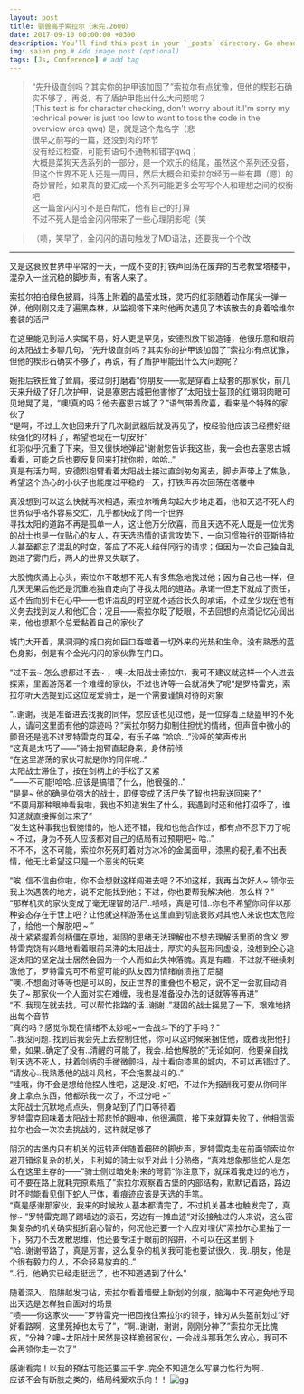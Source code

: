 ```yaml
---
layout: post
title: 驯兽高手索拉尔（未完.2600）
date: 2017-09-10 00:00:00 +0300
description: You’ll find this post in your `_posts` directory. Go ahead and edit it and re-build the site to see your changes. # Add post description (optional)
img: saien.png # Add image post (optional)
tags: [Js, Conference] # add tag
---
```


>“先升级直剑吗？其实你的护甲该加固了”索拉尔有点犹豫，但他的楔形石确实不够了，再说，有了盾护甲能出什么大问题呢？  
>(This text is for character checking, don't worry about it.I'm sorry my technical power is just too low to want to toss the code in the overview area qwq)
是，就是这个鬼名字（悲  
>很早之前写的一篇，还没到肉的环节   
没有经过检查，可能有语句不通畅和错字qwq；  
大概是菜狗天选系列的一部分，是一个欢乐的结尾，虽然这个系列还没搭，但这个世界不死人还是一周目，然后大概会和索拉尔经历一些有趣（嗯）的奇妙冒险，如果真的要汇成一个系列可能更多会写写个人和理想之间的权衡吧    
这一篇金闪闪可不是白帮忙，他有自己的打算  
不过不死人是给金闪闪带来了一些心理阴影呢（笑


>（啧，笑早了，金闪闪的语句触发了MD语法，还要我一个个改



-----------------------------------------------------------------------
又是这衰败世界中平常的一天，一成不变的打铁声回荡在废弃的古老教堂塔楼中，混杂入一丝沉稳的脚步声，有客人来了。

索拉尔拍拍绿色披肩，抖落上附着的晶莹水珠，灵巧的红羽随着动作尾尖一弹一弹，他刚刚又走了遍黑森林，从监视塔下来时他再次遇见了本该散去的身着哈维尔套装的活尸

在这里能见到活人实属不易，好人更是罕见，安德烈放下锻造锤，他很乐意和眼前的太阳战士多聊几句，“先升级直剑吗？其实你的护甲该加固了”索拉尔有点犹豫，但他的楔形石确实不够了，再说，有了盾护甲能出什么大问题呢？

婉拒后铁匠耸了耸肩，接过剑打磨着“你朋友——就是穿着上级套的那家伙，前几天来升级了好几次护甲，说是塞恩古城把他害惨了”太阳战士盔顶的红翎羽肉眼可见地晃了晃，“噢!真的吗？他去塞恩古城了？”语气带着欣喜，看来是个特殊的家伙了  
“是啊，不过上次他回来升了几次副武器后就没再见了，按经验他应该已经攒好继续强化的材料了，希望他现在一切安好”  
红羽似乎沉重了下来，但又很快地弹起“谢谢您告诉我这些，我一会也去塞恩古城看看，可能之后也要反复回来打扰你啦，哈哈..”  
真是有活力啊，安德烈抱臂看着太阳战士接过直剑匆匆离去，脚步声带上了焦急，希望这个热心的小伙子也能度过平稳的一天，打铁声再次回荡在塔楼中

真没想到可以这么快就再次相遇，索拉尔嘴角勾起大步地走着，他和天选不死人的世界似乎格外容易交汇，几乎都快成了同一个世界  
寻找太阳的道路不再是孤单一人，这让他万分欣喜，而且天选不死人既是一位优秀的战士也是一位贴心的友人，在天选热情的语言攻势下，一向习惯独行的亚斯特拉人甚至都忘了混乱的时空，答应了不死人结伴同行的请求；但因为一次自己独自乱跑进了雾门后，两人的世界又失联了。

大股愧疚涌上心头，索拉尔不敢想不死人有多焦急地找过他；因为自己也一样，但几天无果后他还是沉重地独自走向了寻找太阳的道路。承诺一但定下就成了责任，这不告而别卡在心中——也许混乱的时空就不适合长久的承诺，不过至少现在他有义务去找到友人和他汇合；况且——索拉尔眨了眨眼，不去回想的点滴记忆沁润出来，他也想那个总爱黏着自己的家伙了

城门大开着，黑洞洞的城口宛如巨口吞噬着一切外来的光热和生命。没有熟悉的蓝色身影，倒是有个金光闪闪的家伙靠在门口。

“过不去~ 怎么想都过不去~ ，噢~太阳战士索拉尔，我可不建议就这样一个人进去探索，里面游荡着一个难缠的家伙，不过也许等一会就消失了呢”是罗特雷克，索拉尔听天选提到过这位宠爱骑士，是一个需要谨慎对待的对象

“..谢谢，我是准备进去找我的同伴，您应该也见过他，是一位穿着上级盔甲的不死人，请问这里面有他的踪迹吗？”索拉尔努力抑制住担忧的情绪，但声音中微小的颤音还是逃不过罗特雷克的耳朵，有乐子咯
“哈哈...”沙哑的笑声传出  
“这真是太巧了——”骑士抱臂直起身来，身体前倾  
“在这里游荡的家伙可就是你的同伴呢..”  
太阳战士滞住了，按在剑柄上的手松了又紧  
“——不可能!哈哈..应该是搞错了什么，他很强的..”  
“是是~ 他的确是位强大的战士，即便变成了活尸失了智也把我送回来了”  
“不要用那种眼神看我啦，我也不知道发生了什么，我遇到时还和他打招呼了，谁知道就直接挥剑过来了”  
“发生这种事我也很惋惜的，他人还不错，我和也他合作过，都有点不忍下刀了呢~ 不过，身为不死人应该都对自己的结局有过预期吧~ 哈..”  
不不不，这不可能，索拉尔死死盯着对方冰冷的金属面甲，漆黑的视孔看不出表情，他无比希望这只是一个恶劣的玩笑  

“唉..信不信由你啦，你不会想就这样闯进去吧？不如这样，我再当次好人~ 领你去我上次遇袭的地方，说不定能找到他；不过，你也要帮我解决他，怎么样？”  
“那样机灵的家伙变成了毫无理智的活尸..啧啧，真是可惜..你也不希望你同伴以那种姿态存在于世上吧？让他就这样游荡在这里直到彻底衰败对其他人来说也太危险了，给他一个解脱吧 ~ ”  
战士紧紧握着剑柄僵在原地，凝固的思绪无法理解也不想去理解话里面的含义
罗特雷克饶有兴趣地看着眼前呆滞的太阳战士，厚实的头盔形同虚设，没想到全心追逐太阳的坚定战士居然会因为一个人而如此失神落魄。真是有趣，不过就不继续刺激他了，罗特雷克可不希望可能的队友因为情绪崩溃拖了后腿  
“噢..不想面对等等也是可以的，反正世界的重叠也不稳定，说不定一会就自动消失了~ 那家伙一个人面对实在难缠，我也是准备没办法的话就等等再进”  
“不..我现在就去找，可以帮忙指路的话..谢谢..”凝固的战士摇晃了一下，艰难地挤出每个音节  
“真的吗？感觉你现在情绪不太妙呢~一会战斗下的了手吗？”  
“..我没问题..找到后我会先上去控制住他，你可以这时候来捆住他，或者我把他打晕，如果..确定了没有..清醒的可能了，我会..给他解脱的”无论如何，他要亲自找到天选不死人，扶着剑柄的手微微颤抖，战士看向漆黑的城内，不可以再错过了。  
“请放心..我熟悉他的战斗风格，不会拖累战斗的..”  
“哇哦，你不会是想给他捏人性吧，这是没..好吧，不过作为报酬我可要从你同伴身上拿点东西，他都杀我一次了，不过分吧 ~”  
太阳战士沉默地点点头，侧身站到了门口等待着  
罗特雷克回味着太阳战士那悲怆的眼神，他很满意，接下来就算失败了，他相信索拉尔也会一次次去挑战的，这样就足够了

阴沉的古堡内只有机关的运转声伴随着细碎的脚步声，罗特雷克走在前面领索拉尔避开错综复杂的机关，卡利姆的骑士似乎对此十分熟络，“真难想象那些蛇人是怎么在这里生存的——”骑士侧过暗处射来的弩箭“你注意下，就踩着我走过的地方，可不要在路上就耗完原素瓶了”索拉尔观察着古堡的内部结构，默默记着路，路边时不时能看见倒下蛇人尸体，看痕迹应该是天选的手笔。  
“真是感谢那家伙，我来的时候敌人基本都清完了，不过机关基本也触发完了，真惨~ ”罗特雷克踢了踢墙边的滚石，旁边有一摊血迹“对没接触过的人来说，这么密集复杂的机关确实挺折磨心智的，何况他还要一个人应对埋伏”索拉尔心里抽了一下，努力不去发散思维，他还要专注于眼前的陷阱，不可以在这里倒下  
“哈..谢谢带路了，真是厉害，这么复杂的机关我可能也要试很久，我..朋友，他是个很有毅力的人，不会轻易放弃的..”  
“..行，他确实已经走挺远了，也不知道遇到了什么”

随着深入，陷阱越发刁钻，索拉尔看着墙壁上新划的剑痕，脑海中不可避免地浮现出天选是怎样独自面对的场景  
“啧——你这家伙——”罗特雷克一把回拽住索拉尔的领子，锋刃从头盔前划过“好好看路啊，这里死掉也太亏了”，“啊..谢谢，谢谢，刚刚分神了”索拉尔无比愧疚，“分神？噢~太阳战士居然是这样脆弱家伙，一会战斗那我怎么放心，我可不会再领你走一次了”


感谢看完！以我的预估可能还要三千字..完全不知道怎么写暴力性行为啊..    
应该不会有断肢之类的，结局纯爱欢乐向！！
![gg]({{site.baseurl}}/assets/img/row/474D54864F663D105B5915AD171C3C54.jpg)
